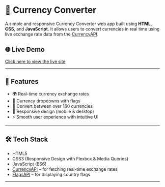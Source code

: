 # 💱 Currency Converter

A simple and responsive Currency Converter web app built using **HTML**, **CSS**, and **JavaScript**. It allows users to convert currencies in real time using live exchange rate data from the [CurrencyAPI](https://currencyapi.com/).

## 🌐 Live Demo

[Click here to view the live site](https://abhi123dev.github.io/Currency-Converter/) 

---

## 🚀 Features

- 🌍 Real-time currency exchange rates
- 🧾 Currency dropdowns with flags
- 🔄 Convert between over 160 currencies
- 📱 Responsive design (mobile & desktop)
- ⚡ Smooth user experience with intuitive UI

---

## 🛠️ Tech Stack

- HTML5
- CSS3 (Responsive Design with Flexbox & Media Queries)
- JavaScript (ES6)
- [CurrencyAPI](https://currencyapi.com/) – for fetching real-time exchange rates
- [FlagsAPI](https://flagsapi.com/) – for displaying country flags

---



